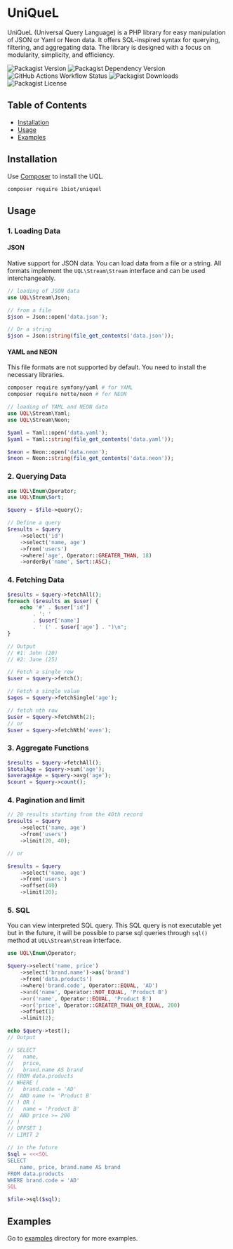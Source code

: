 # UniQueL
UniQueL (Universal Query Language) is a PHP library for easy manipulation of JSON or Yaml or Neon data. It offers
SQL-inspired syntax for querying, filtering, and aggregating data. The library is designed with a focus on modularity,
simplicity, and efficiency.

![Packagist Version](https://img.shields.io/packagist/v/1biot/jql)
![Packagist Dependency Version](https://img.shields.io/packagist/dependency-v/1biot/jql/php)
![GitHub Actions Workflow Status](https://img.shields.io/github/actions/workflow/status/1biot/jql/ci.yml)
![Packagist Downloads](https://img.shields.io/packagist/dm/1biot/jql)
![Packagist License](https://img.shields.io/packagist/l/1biot/jql)

## Table of Contents
- [Installation](#installation)
- [Usage](#usage)
- [Examples](#examples)

## Installation
Use [Composer](https://getcomposer.org/) to install the UQL.

```bash
composer require 1biot/uniquel
```

## Usage

### 1. Loading Data

#### JSON
Native support for JSON data. You can load data from a file or a string. All formats implement the `UQL\Stream\Stream`
interface and can be used interchangeably.
```php
// loading of JSON data
use UQL\Stream\Json;

// from a file
$json = Json::open('data.json');

// Or a string
$json = Json::string(file_get_contents('data.json'));
```
#### YAML and NEON
This file formats are not supported by default. You need to install the necessary libraries.

```bash
composer require symfony/yaml # for YAML
composer require nette/neon # for NEON
```

```php
// loading of YAML and NEON data
use UQL\Stream\Yaml;
use UQL\Stream\Neon;

$yaml = Yaml::open('data.yaml');
$yaml = Yaml::string(file_get_contents('data.yaml'));

$neon = Neon::open('data.neon');
$neon = Neon::string(file_get_contents('data.neon'));
```

### 2. Querying Data

```php
use UQL\Enum\Operator;
use UQL\Enum\Sort;

$query = $file->query();

// Define a query
$results = $query
    ->select('id')
    ->select('name, age')
    ->from('users')
    ->where('age', Operator::GREATER_THAN, 18)
    ->orderBy('name', Sort::ASC);
```

### 4. Fetching Data

```php
$results = $query->fetchAll(); 
foreach ($results as $user) {
    echo '#' . $user['id']
        . ': '
        . $user['name']
        . ' (' . $user['age'] . ")\n";
}

// Output
// #1: John (20)
// #2: Jane (25)

// Fetch a single row
$user = $query->fetch();

// Fetch a single value
$ages = $query->fetchSingle('age');

// fetch nth row
$user = $query->fetchNth(2);
// or
$user = $query->fetchNth('even');
```

### 3. Aggregate Functions

```php
$results = $query->fetchAll();
$totalAge = $query->sum('age');
$averageAge = $query->avg('age');
$count = $query->count();
```

### 4. Pagination and limit

```php
// 20 results starting from the 40th record
$results = $query
    ->select('name, age')
    ->from('users')
    ->limit(20, 40);

// or

$results = $query
    ->select('name, age')
    ->from('users')
    ->offset(40)
    ->limit(20);
```

### 5. SQL
You can view interpreted SQL query. This SQL query is not executable yet but in the future, it will be possible to parse
sql queries through `sql()` method at `UQL\Stream\Stream` interface.

```php
use UQL\Enum\Operator;

$query->select('name, price')
    ->select('brand.name')->as('brand')
    ->from('data.products')
    ->where('brand.code', Operator::EQUAL, 'AD')
    ->and('name', Operator::NOT_EQUAL, 'Product B')
    ->or('name', Operator::EQUAL, 'Product B')
    ->or('price', Operator::GREATER_THAN_OR_EQUAL, 200)
    ->offset(1)
    ->limit(2);

echo $query->test();
// Output

// SELECT
// 	 name,
// 	 price,
// 	 brand.name AS brand 
// FROM data.products 
// WHERE (
// 	 brand.code = 'AD' 
// 	AND name != 'Product B'
// ) OR (
// 	 name = 'Product B' 
// 	AND price >= 200
// ) 
// OFFSET 1
// LIMIT 2

// in the future
$sql = <<<SQL
SELECT
    name, price, brand.name AS brand
FROM data.products
WHERE brand.code = 'AD'
SQL

$file->sql($sql);
```

## Examples

Go to [examples](examples) directory for more examples.

